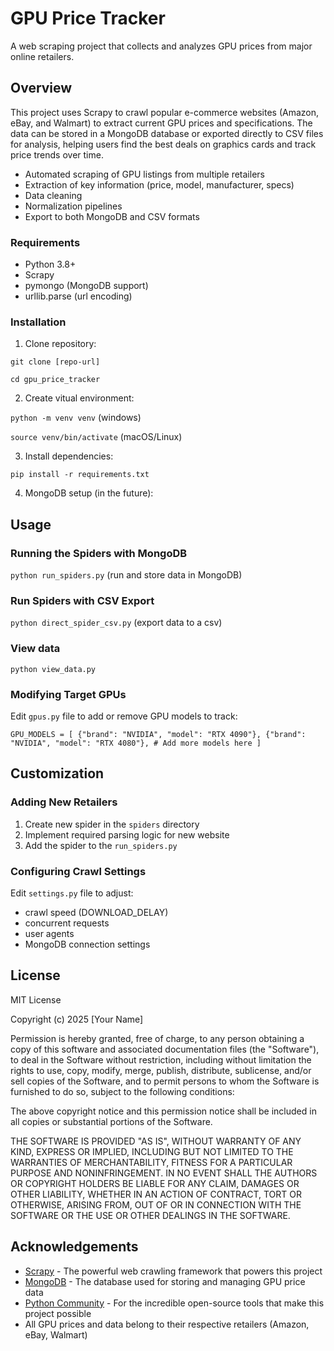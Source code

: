 # GPU Price Tracker
A web scraping project that collects and analyzes GPU prices from major online retailers.

## Overview
This project uses Scrapy to crawl popular e-commerce websites (Amazon, eBay, and Walmart) to extract current GPU prices and specifications. The data can be stored in a MongoDB database or exported directly to CSV files for analysis, helping users find the best deals on graphics cards and track price trends over time.

* Automated scraping of GPU listings from multiple retailers
* Extraction of key information (price, model, manufacturer, specs)
* Data cleaning
* Normalization pipelines
* Export to both MongoDB and CSV formats

### Requirements
* Python 3.8+
* Scrapy
* pymongo (MongoDB support)
* urllib.parse (url encoding)

### Installation
1. Clone repository:

`git clone [repo-url]`

`cd gpu_price_tracker`

2. Create vitual environment:

`python -m venv venv` (windows)

`source venv/bin/activate` (macOS/Linux)

3. Install dependencies:

`pip install -r requirements.txt`

4. MongoDB setup (in the future):

## Usage
### Running the Spiders with MongoDB 

`python run_spiders.py` (run and store data in MongoDB)

### Run Spiders with CSV Export

`python direct_spider_csv.py` (export data to a csv)

### View data

`python view_data.py`

### Modifying Target GPUs
Edit `gpus.py` file to add or remove GPU models to track:

`GPU_MODELS = [
    {"brand": "NVIDIA", "model": "RTX 4090"},
    {"brand": "NVIDIA", "model": "RTX 4080"},
    # Add more models here
]`

## Customization
### Adding New Retailers
1. Create new spider in the `spiders` directory
2. Implement required parsing logic for new website
3. Add the spider to the `run_spiders.py`

### Configuring Crawl Settings
Edit `settings.py` file to adjust:

* crawl speed (DOWNLOAD_DELAY)
* concurrent requests
* user agents
* MongoDB connection settings

## License

MIT License

Copyright (c) 2025 [Your Name]

Permission is hereby granted, free of charge, to any person obtaining a copy
of this software and associated documentation files (the "Software"), to deal
in the Software without restriction, including without limitation the rights
to use, copy, modify, merge, publish, distribute, sublicense, and/or sell
copies of the Software, and to permit persons to whom the Software is
furnished to do so, subject to the following conditions:

The above copyright notice and this permission notice shall be included in all
copies or substantial portions of the Software.

THE SOFTWARE IS PROVIDED "AS IS", WITHOUT WARRANTY OF ANY KIND, EXPRESS OR
IMPLIED, INCLUDING BUT NOT LIMITED TO THE WARRANTIES OF MERCHANTABILITY,
FITNESS FOR A PARTICULAR PURPOSE AND NONINFRINGEMENT. IN NO EVENT SHALL THE
AUTHORS OR COPYRIGHT HOLDERS BE LIABLE FOR ANY CLAIM, DAMAGES OR OTHER
LIABILITY, WHETHER IN AN ACTION OF CONTRACT, TORT OR OTHERWISE, ARISING FROM,
OUT OF OR IN CONNECTION WITH THE SOFTWARE OR THE USE OR OTHER DEALINGS IN THE
SOFTWARE.

## Acknowledgements
* [Scrapy](https://scrapy.org/) - The powerful web crawling framework that powers this project
* [MongoDB](https://www.mongodb.com/) - The database used for storing and managing GPU price data
* [Python Community](https://www.python.org/community/) - For the incredible open-source tools that make this project possible
* All GPU prices and data belong to their respective retailers (Amazon, eBay, Walmart)






